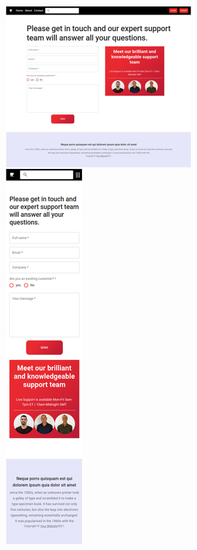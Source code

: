 ![Screenshot](src/assets/icons/contact-page-web.png)![Screenshot](src/assets/icons/contact-page-mobile.png)
